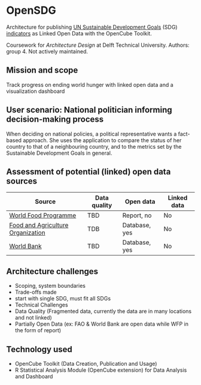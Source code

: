 # OpenSDG
Architecture for publishing [UN Sustainable Development Goals](http://www.un.org/sustainabledevelopment/sustainable-development-goals/) (SDG) [indicators](http://unstats.un.org/sdgs/indicators/database/) as Linked Open Data with the OpenCube Toolkit.

Coursework for *Architecture Design* at Delft Technical University. Authors: group 4. Not actively maintained.

## Mission and scope
Track progress on ending world hunger with linked open data and a visualization dashboard

## User scenario: National politician informing decision-making process
When deciding on national policies, a political representative wants a fact-based approach. She uses the application to compare the status of her country to that of a neighbouring country, and to the metrics set by the Sustainable Development Goals in general.

## Assessment of potential (linked) open data sources
Source | Data quality | Open data | Linked data
--- | --- | --- | ---
[World Food Programme](http://vam.wfp.org/sites/mvam_monitoring/) | TBD | Report, no | No
[Food and Agriculture Organization](http://faostat3.fao.org/download/D/FS/E) | TDB | Database, yes | No
[World Bank](http://www.worldbank.org/) | TBD | Database, yes | No


## Architecture challenges
* Scoping, system boundaries
* Trade-offs made
 * start with single SDG, must fit all SDGs
* Technical Challenges
 * Data Quality (Fragmented data, currently the data are in many locations and not linked)
 * Partially Open Data (ex: FAO & World Bank are open data while WFP in the form of report)

## Technology used
* OpenCube Toolkit (Data Creation, Publication and Usage)
* R Statistical Analysis Module (OpenCube extension) for Data Analysis and Dashboard


